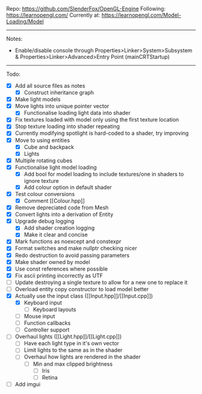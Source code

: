 Repo: https://github.com/SlenderFox/OpenGL-Engine
Following: https://learnopengl.com/
Currently at: https://learnopengl.com/Model-Loading/Model
___
Notes:
- Enable/disable console through
	Properties>Linker>System>Subsystem & Properties>Linker>Advanced>Entry Point (mainCRTStartup)
___
Todo:
- [x] Add all source files as notes
	- [x] Construct inheritance graph
- [x] Make light models
- [x] Move lights into unique pointer vector
	- [x] Functionalise loading light data into shader
- [x] Fix textures loaded with model only using the first texture location
- [x] Stop texture loading into shader repeating
- [x] Currently modifying spotlight is hard-coded to a shader, try improving
- [x] Move to using entities
	- [x] Cube and backpack
	- [x] Lights
- [x] Multiple rotating cubes
- [x] Functionalise light model loading
	- [x] Add bool for model loading to include textures/one in shaders to ignore texture
	- [x] Add colour option in default shader
- [x] Test colour conversions
	- [x] Comment [[Colour.hpp]]
- [x] Remove depreciated code from Mesh
- [x] Convert lights into a derivation of Entity
- [x] Upgrade debug logging
	- [x] Add shader creation logging
	- [x] Make it clear and concise
- [x] Mark functions as noexcept and constexpr
- [x] Format switches and make nullptr checking nicer
- [x] Redo destruction to avoid passing parameters
- [x] Make shader owned by model
- [x] Use const references where possible
- [x] Fix ascii printing incorrectly as UTF
- [ ] Update destroying a single texture to allow for a new one to replace it
- [ ] Overload entity copy constructor to load model better
- [x] Actually use the input class ([[Input.hpp]]/[[Input.cpp]])
	- [x] Keyboard input
		- [ ] Keyboard layouts
	- [ ] Mouse input
	- [ ] Function callbacks
	- [ ] Controller support
- [ ] Overhaul lights ([[Light.hpp]]/[[Light.cpp]])
	- [ ] Have each light type in it's own vector
	- [ ] Limit lights to the same as in the shader
	- [ ] Overhaul how lights are rendered in the shader
		- [ ] Min and max clipped brightness
			- [ ] Iris
			- [ ] Retina
- [ ] Add imgui
